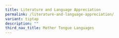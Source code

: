 ```yaml
---
title: Literature and Language Appreciation
permalink: /literature-and-language-appreciation/
variant: tiptap
description: ""
third_nav_title: Mother Tongue Languages
---
```

